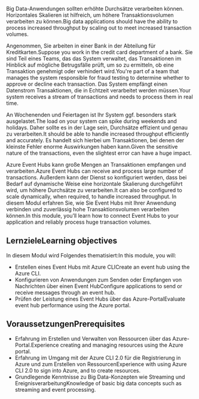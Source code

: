 <span data-ttu-id="eae61-101">Big Data-Anwendungen sollten erhöhte Durchsätze verarbeiten können. Horizontales Skalieren ist hilfreich, um höhere Transaktionsvolumen verarbeiten zu können.</span><span class="sxs-lookup"><span data-stu-id="eae61-101">Big data applications should have the ability to process increased throughput by scaling out to meet increased transaction volumes.</span></span>

<span data-ttu-id="eae61-102">Angenommen, Sie arbeiten in einer Bank in der Abteilung für Kreditkarten.</span><span class="sxs-lookup"><span data-stu-id="eae61-102">Suppose you work in the credit card department of a bank.</span></span> <span data-ttu-id="eae61-103">Sie sind Teil eines Teams, das das System verwaltet, das Transaktionen im Hinblick auf mögliche Betrugsfälle prüft, um so zu ermitteln, ob eine Transaktion genehmigt oder verhindert wird.</span><span class="sxs-lookup"><span data-stu-id="eae61-103">You're part of a team that manages the system responsible for fraud testing to determine whether to approve or decline each transaction.</span></span> <span data-ttu-id="eae61-104">Das System empfängt einen Datenstrom Transaktionen, die in Echtzeit verarbeitet werden müssen.</span><span class="sxs-lookup"><span data-stu-id="eae61-104">Your system receives a stream of transactions and needs to process them in real time.</span></span>

<span data-ttu-id="eae61-105">An Wochenenden und Feiertagen ist Ihr System ggf. besonders stark ausgelastet.</span><span class="sxs-lookup"><span data-stu-id="eae61-105">The load on your system can spike during weekends and holidays.</span></span> <span data-ttu-id="eae61-106">Daher sollte es in der Lage sein, Durchsätze effizient und genau zu verarbeiten.</span><span class="sxs-lookup"><span data-stu-id="eae61-106">It should be able to handle increased throughput efficiently and accurately.</span></span> <span data-ttu-id="eae61-107">Es handelt sich hierbei um Transaktionen, bei denen der kleinste Fehler enorme Auswirkungen haben kann.</span><span class="sxs-lookup"><span data-stu-id="eae61-107">Given the sensitive nature of the transactions, even the slightest error can have a huge impact.</span></span>

<span data-ttu-id="eae61-108">Azure Event Hubs kann große Mengen an Transaktionen empfangen und verarbeiten.</span><span class="sxs-lookup"><span data-stu-id="eae61-108">Azure Event Hubs can receive and process large number of transactions.</span></span> <span data-ttu-id="eae61-109">Außerdem kann der Dienst so konfiguriert werden, dass bei Bedarf auf dynamische Weise eine horizontale Skalierung durchgeführt wird, um höhere Durchsätze zu verarbeiten.</span><span class="sxs-lookup"><span data-stu-id="eae61-109">It can also be configured to scale dynamically, when required, to handle increased throughput.</span></span>
<span data-ttu-id="eae61-110">In diesem Modul erfahren Sie, wie Sie Event Hubs mit Ihrer Anwendung verbinden und zuverlässig hohe Transaktionsvolumen verarbeiten können.</span><span class="sxs-lookup"><span data-stu-id="eae61-110">In this module, you’ll learn how to connect Event Hubs to your application and reliably process huge transaction volumes.</span></span>

## <a name="learning-objectives"></a><span data-ttu-id="eae61-111">Lernziele</span><span class="sxs-lookup"><span data-stu-id="eae61-111">Learning objectives</span></span>

<span data-ttu-id="eae61-112">In diesem Modul wird Folgendes thematisiert:</span><span class="sxs-lookup"><span data-stu-id="eae61-112">In this module, you will:</span></span>

- <span data-ttu-id="eae61-113">Erstellen eines Event Hubs mit Azure CLI</span><span class="sxs-lookup"><span data-stu-id="eae61-113">Create an event hub using the Azure CLI.</span></span>
- <span data-ttu-id="eae61-114">Konfigurieren von Anwendungen zum Senden oder Empfangen von Nachrichten über einen Event Hub</span><span class="sxs-lookup"><span data-stu-id="eae61-114">Configure applications to send or receive messages through an event hub.</span></span>
- <span data-ttu-id="eae61-115">Prüfen der Leistung eines Event Hubs über das Azure-Portal</span><span class="sxs-lookup"><span data-stu-id="eae61-115">Evaluate event hub performance using the Azure portal.</span></span>

## <a name="prerequisites"></a><span data-ttu-id="eae61-116">Voraussetzungen</span><span class="sxs-lookup"><span data-stu-id="eae61-116">Prerequisites</span></span>

- <span data-ttu-id="eae61-117">Erfahrung im Erstellen und Verwalten von Ressourcen über das Azure-Portal.</span><span class="sxs-lookup"><span data-stu-id="eae61-117">Experience creating and managing resources using the Azure portal.</span></span>
- <span data-ttu-id="eae61-118">Erfahrung im Umgang mit der Azure CLI 2.0 für die Registrierung in Azure und zum Erstellen von Ressourcen</span><span class="sxs-lookup"><span data-stu-id="eae61-118">Experience with using Azure CLI 2.0 to sign into Azure, and to create resources.</span></span>
- <span data-ttu-id="eae61-119">Grundlegende Kenntnisse zu Big Data-Konzepten wie Streaming und Ereignisverarbeitung</span><span class="sxs-lookup"><span data-stu-id="eae61-119">Knowledge of basic big data concepts such as streaming and event processing.</span></span>
